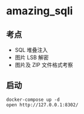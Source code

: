 # amazing_sqli


## 考点

- SQL 堆叠注入
- 图片 LSB 解密
- 图片及 ZIP 文件格式考察

## 启动

    docker-compose up -d
    open http://127.0.0.1:8302/

